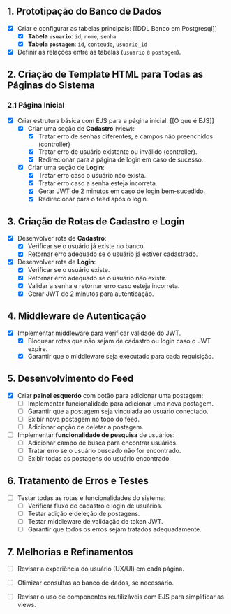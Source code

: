 
## 1. Prototipação do Banco de Dados
- [x] Criar e configurar as tabelas principais: [[DDL Banco em Postgresql]]
  - [x] **Tabela `usuario`**: `id`, `nome`, `senha`
  - [x] **Tabela `postagem`**: `id`, `conteudo`, `usuario_id`
- [x] Definir as relações entre as tabelas (`usuario` e `postagem`).

## 2. Criação de Template HTML para Todas as Páginas do Sistema

### 2.1 Página Inicial
- [x] Criar estrutura básica com EJS para a página inicial. [[O que é EJS]]
  - [x] Criar uma seção de **Cadastro** (view):
    - [x] Tratar erro de senhas diferentes, e campos não preenchidos (controller)
    - [x] Tratar erro de usuário existente ou inválido (controller).
    - [x] Redirecionar para a página de login em caso de sucesso.
  - [x] Criar uma seção de **Login**:
    - [x] Tratar erro caso o usuário não exista.
    - [x] Tratar erro caso a senha esteja incorreta.
    - [x] Gerar JWT de 2 minutos em caso de login bem-sucedido.
    - [x] Redirecionar para o feed após o login.

## 3. Criação de Rotas de Cadastro e Login
- [x] Desenvolver rota de **Cadastro**:
  - [x] Verificar se o usuário já existe no banco.
  - [x] Retornar erro adequado se o usuário já estiver cadastrado.
- [x] Desenvolver rota de **Login**:
  - [x] Verificar se o usuário existe.
  - [x] Retornar erro adequado se o usuário não existir.
  - [x] Validar a senha e retornar erro caso esteja incorreta.
  - [x] Gerar JWT de 2 minutos para autenticação.

## 4. Middleware de Autenticação
- [x] Implementar middleware para verificar validade do JWT.
  - [x] Bloquear rotas que não sejam de cadastro ou login caso o JWT expire.
  - [x] Garantir que o middleware seja executado para cada requisição.

## 5. Desenvolvimento do Feed
- [x] Criar **painel esquerdo** com botão para adicionar uma postagem:
  - [ ] Implementar funcionalidade para adicionar uma nova postagem.
  - [ ] Garantir que a postagem seja vinculada ao usuário conectado.
  - [ ] Exibir nova postagem no topo do feed.
  - [ ] Adicionar opção de deletar a postagem.
- [ ] Implementar **funcionalidade de pesquisa** de usuários:
  - [ ] Adicionar campo de busca para encontrar usuários.
  - [ ] Tratar erro se o usuário buscado não for encontrado.
  - [ ] Exibir todas as postagens do usuário encontrado.

## 6. Tratamento de Erros e Testes
- [ ] Testar todas as rotas e funcionalidades do sistema:
  - [ ] Verificar fluxo de cadastro e login de usuários.
  - [ ] Testar adição e deleção de postagens.
  - [ ] Testar middleware de validação de token JWT.
  - [ ] Garantir que todos os erros sejam tratados adequadamente.

## 7. Melhorias e Refinamentos
- [ ] Revisar a experiência do usuário (UX/UI) em cada página.
- [ ] Otimizar consultas ao banco de dados, se necessário.
- [ ] Revisar o uso de componentes reutilizáveis com EJS para simplificar as views.

